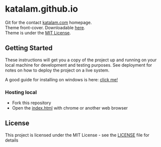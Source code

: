 # katalam.github.io

Git for the contact [katalam.com](katalam.com) homepage.<br/>
Theme front-cover. Downloadable [here](http://jekyllthemes.org/themes/front-cover/).<br/>
Theme is under the [MIT License](https://github.com/dashingcode/front-cover/blob/master/LICENSE).<br/>

## Getting Started

These instructions will get you a copy of the project up and running on your local machine for development and testing purposes. See deployment for notes on how to deploy the project on a live system.

A good guide for installing on windows is here: [click me!](https://jekyllrb.com/docs/installation/windows/)

### Hosting local

- Fork this repository
- Open the [index.html](index.html) with chrome or another web browser

## License

This project is licensed under the MIT License - see the [LICENSE](LICENSE) file for details

